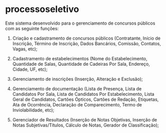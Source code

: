 # processoseletivo
Este sistema desenvolvido para o gerenciamento de concursos públicos com as seguinte funções: 

1. Criação e cadastramento de concursos públicos (Contratante, Início de Inscrição, Término de Inscrição, Dados Bancários, Comissão, Contatos, Vagas, etc); 

2. Cadastramento de estabelecimentos (Nome do Estabelecimento, Quantidade de Salas, Quantidade de Cadeiras Por Sala, Endereço, Cidade, UF, etc); 

3. Gerenciamento de inscrições (Inserção, Alteração e Exclusão); 

4. Gerenciamento de documentação (Lista de Presença, Lista de Candidatos Por Sala, Lista de Candidatos Por Estabelecimento, Lista Geral de Candidatos, Cartões Ópticos, Cartões de Redação, Etiquetas, Ata de Ocorrência, Declaração de Comparecimento, Termo de Inviolabilidade, etc); 

5. Gerenciador de Resultados (Inserção de Notas Objetivas, Inserção de Notas Subjetivas/Títulos, Cálculo de Notas, Gerador de Classificação);
